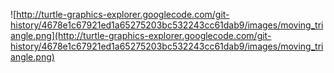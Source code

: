 ![http://turtle-graphics-explorer.googlecode.com/git-history/4678e1c67921ed1a65275203bc532243cc61dab9/images/moving_triangle.png](http://turtle-graphics-explorer.googlecode.com/git-history/4678e1c67921ed1a65275203bc532243cc61dab9/images/moving_triangle.png)